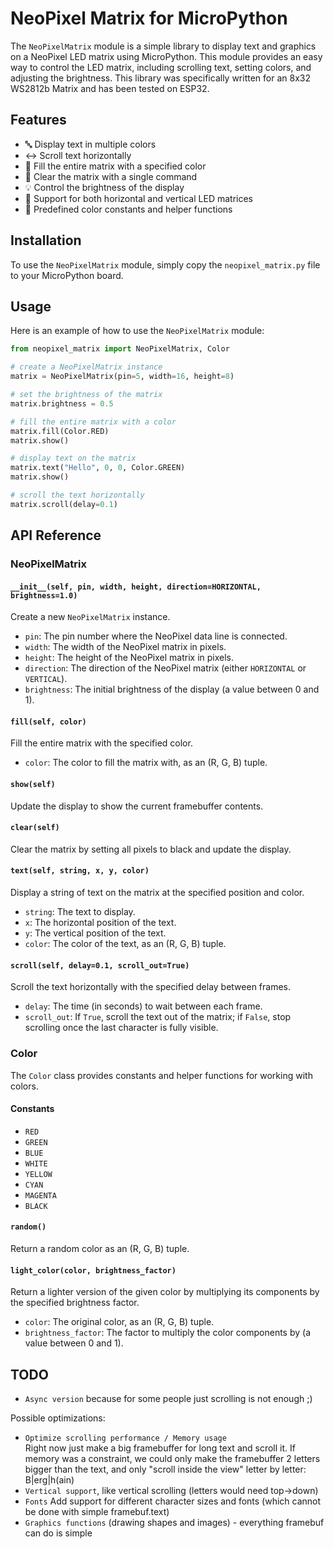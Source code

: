 # NeoPixel Matrix for MicroPython

The `NeoPixelMatrix` module is a simple library to display text and graphics on a NeoPixel LED matrix using MicroPython. This module provides an easy way to control the LED matrix, including scrolling text, setting colors, and adjusting the brightness. This library was specifically written for an 8x32 WS2812b Matrix and has been tested on ESP32.

## Features

- 🔤 Display text in multiple colors
- ↔️ Scroll text horizontally
- 🌈 Fill the entire matrix with a specified color
- 🧹 Clear the matrix with a single command
- 💡 Control the brightness of the display
- 🔄 Support for both horizontal and vertical LED matrices
- 🎨 Predefined color constants and helper functions

## Installation

To use the `NeoPixelMatrix` module, simply copy the `neopixel_matrix.py` file to your MicroPython board.

## Usage

Here is an example of how to use the `NeoPixelMatrix` module:

```python
from neopixel_matrix import NeoPixelMatrix, Color

# create a NeoPixelMatrix instance
matrix = NeoPixelMatrix(pin=5, width=16, height=8)

# set the brightness of the matrix
matrix.brightness = 0.5

# fill the entire matrix with a color
matrix.fill(Color.RED)
matrix.show()

# display text on the matrix
matrix.text("Hello", 0, 0, Color.GREEN)
matrix.show()

# scroll the text horizontally
matrix.scroll(delay=0.1)
```

## API Reference

### NeoPixelMatrix

#### `__init__(self, pin, width, height, direction=HORIZONTAL, brightness=1.0)`

Create a new `NeoPixelMatrix` instance.

- `pin`: The pin number where the NeoPixel data line is connected.
- `width`: The width of the NeoPixel matrix in pixels.
- `height`: The height of the NeoPixel matrix in pixels.
- `direction`: The direction of the NeoPixel matrix (either `HORIZONTAL` or `VERTICAL`).
- `brightness`: The initial brightness of the display (a value between 0 and 1).

#### `fill(self, color)`

Fill the entire matrix with the specified color.

- `color`: The color to fill the matrix with, as an (R, G, B) tuple.

#### `show(self)`

Update the display to show the current framebuffer contents.

#### `clear(self)`

Clear the matrix by setting all pixels to black and update the display.

#### `text(self, string, x, y, color)`

Display a string of text on the matrix at the specified position and color.

- `string`: The text to display.
- `x`: The horizontal position of the text.
- `y`: The vertical position of the text.
- `color`: The color of the text, as an (R, G, B) tuple.

#### `scroll(self, delay=0.1, scroll_out=True)`

Scroll the text horizontally with the specified delay between frames.

- `delay`: The time (in seconds) to wait between each frame.
- `scroll_out`: If `True`, scroll the text out of the matrix; if `False`, stop scrolling once the last character is fully visible.

### Color

The `Color` class provides constants and helper functions for working with colors.

#### Constants

- `RED`
- `GREEN`
- `BLUE`
- `WHITE`
- `YELLOW`
- `CYAN`
- `MAGENTA`
- `BLACK`

#### `random()`

Return a random color as an (R, G, B) tuple.

#### `light_color(color, brightness_factor)`

Return a lighter version of the given color by multiplying its components by the specified brightness factor.

- `color`: The original color, as an (R, G, B) tuple.
- `brightness_factor`: The factor to multiply the color components by (a value between 0 and 1).

## TODO
- `Async version` because for some people just scrolling is not enough ;)

Possible optimizations:

- `Optimize scrolling performance / Memory usage`  
    Right now just make a big framebuffer for long text and scroll it. If memory was a constraint, we could only make the framebuffer 2 letters bigger than the text, and only "scroll inside the view" letter by letter:
    B|erg|h(ain)
- ``Vertical support``, like vertical scrolling (letters would need top->down)
- ``Fonts`` Add support for different character sizes and fonts (which cannot be done with simple framebuf.text)
- ``Graphics functions`` (drawing shapes and images) - everything framebuf can do is simple